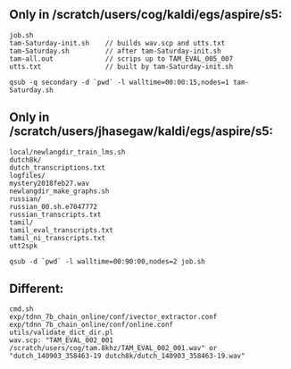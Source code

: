 ## Only in /scratch/users/cog/kaldi/egs/aspire/s5:
```
job.sh
tam-Saturday-init.sh    // builds wav.scp and utts.txt
tam-Saturday.sh         // after tam-Saturday-init.sh
tam-all.out             // scrips up to TAM_EVAL_005_007
utts.txt                // built by tam-Saturday-init.sh
```
``qsub -q secondary -d `pwd` -l walltime=00:00:15,nodes=1 tam-Saturday.sh``

## Only in /scratch/users/jhasegaw/kaldi/egs/aspire/s5:
```
local/newlangdir_train_lms.sh
dutch8k/
dutch_transcriptions.txt
logfiles/
mystery2018feb27.wav
newlangdir_make_graphs.sh
russian/
russian_00.sh.e7047772
russian_transcripts.txt
tamil/
tamil_eval_transcripts.txt
tamil_ni_transcripts.txt
utt2spk
```
``qsub -d `pwd` -l walltime=00:90:00,nodes=2 job.sh``

## Different:
```
cmd.sh
exp/tdnn_7b_chain_online/conf/ivector_extractor.conf
exp/tdnn_7b_chain_online/conf/online.conf
utils/validate_dict_dir.pl
wav.scp: "TAM_EVAL_002_001 /scratch/users/cog/tam.8khz/TAM_EVAL_002_001.wav" or "dutch_140903_358463-19 dutch8k/dutch_140903_358463-19.wav"
```
